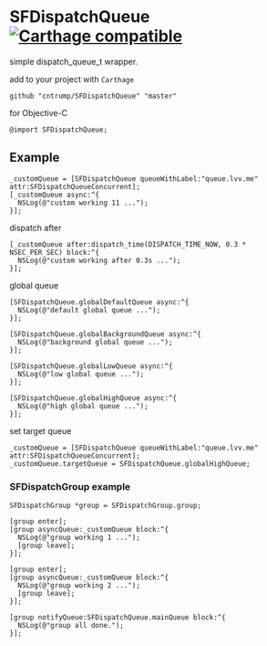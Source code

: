 # SFDispatchQueue [![Carthage compatible](https://img.shields.io/badge/Carthage-compatible-4BC51D.svg?style=flat)](https://github.com/Carthage/Carthage)
simple dispatch_queue_t wrapper.

add to your project with `Carthage`
```
github "cntrump/SFDispatchQueue" "master"
```

for Objective-C
```objc
@import SFDispatchQueue;
```

## Example

```objc
_customQueue = [SFDispatchQueue queueWithLabel:"queue.lvv.me" attr:SFDispatchQueueConcurrent];
[_customQueue async:^{
  NSLog(@"custom working 11 ...");
}];
```

dispatch after
```objc
[_customQueue after:dispatch_time(DISPATCH_TIME_NOW, 0.3 * NSEC_PER_SEC) block:^{
  NSLog(@"custom working after 0.3s ...");
}];
```

global queue
```objc
[SFDispatchQueue.globalDefaultQueue async:^{
  NSLog(@"default global queue ...");
}];

[SFDispatchQueue.globalBackgroundQueue async:^{
  NSLog(@"background global queue ...");
}];

[SFDispatchQueue.globalLowQueue async:^{
  NSLog(@"low global queue ...");
}];

[SFDispatchQueue.globalHighQueue async:^{
  NSLog(@"high global queue ...");
}];
```

set target queue
```objc
_customQueue = [SFDispatchQueue queueWithLabel:"queue.lvv.me" attr:SFDispatchQueueConcurrent];
_customQueue.targetQueue = SFDispatchQueue.globalHighQueue;
```

### SFDispatchGroup example
```objc
SFDispatchGroup *group = SFDispatchGroup.group;

[group enter];
[group asyncQueue:_customQueue block:^{
  NSLog(@"group working 1 ...");
  [group leave];
}];

[group enter];
[group asyncQueue:_customQueue block:^{
  NSLog(@"group working 2 ...");
  [group leave];
}];

[group notifyQueue:SFDispatchQueue.mainQueue block:^{
  NSLog(@"group all done.");
}];
```
